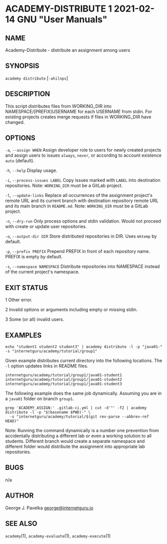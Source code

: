 # ACADEMY-DISTRIBUTE 1 2021-02-14 GNU "User Manuals"

## NAME

Academy-Distribute - distribute an assignment among users

## SYNOPSIS

`academy distribute` [`-ahilnps`]

## DESCRIPTION

This script distributes files from WORKING_DIR into NAMESPACE/[PREFIX]USERNAME for each USERNAME from stdin. For existing projects creates merge requests if files in WORKING_DIR have changed.

## OPTIONS

`-a`, `--assign WHEN`
       Assign developer role to users for newly created projects and assign users to issues `always`, `never`, or according to account existence `auto` (default).

`-h`, `--help`
       Display usage.

`-i`, `--process-issues LABEL`
       Copy issues marked with `LABEL` into destination repositories. Note: `WORKING_DIR` must be a GitLab project.

`-l`, `--update-links`
       Replace all occurrences of the assignment project's remote URL and its current branch with destination repository remote URL and its main branch in `README.md`. Note: `WORKING_DIR` must be a GitLab project.

`-n`, `--dry-run`
       Only process options and stdin validation. Would not proceed with create or update user repositories.

`-o`, `--output-dir DIR`
       Store distributed repositories in DIR. Uses `mktemp` by default.

`-p`, `--prefix PREFIX`
       Prepend PREFIX in front of each repository name. PREFIX is empty by default.

`-s`, `--namespace NAMESPACE`
       Distribute repositories into NAMESPACE instead of the current project's namespace.

## EXIT STATUS

1      Other error.

2      Invalid options or arguments including empty or missing stdin.

3      Some (or all) invalid users.

## EXAMPLES

```
echo "student1 student2 student3" | academy distribute -l -p "java01-" -s "internetguru/academy/tutorial/group1"
```

Given example distributes current directory into the following locations. The `-l` option updates links in README files.

```
internetguru/academy/tutorial/group1/java01-student1
internetguru/academy/tutorial/group1/java01-student2
internetguru/academy/tutorial/group1/java01-student3
```

The following example does the same job dynamically. Assuming you are in a `java01` folder on branch `group1`.

```
grep 'ACADEMY_ASSIGN:' .gitlab-ci.yml | cut -d'"' -f2 | academy distribute -l -p "$(basename $PWD)-" \
  -s "internetguru/academy/tutorial/$(git rev-parse --abbrev-ref HEAD)"
```

Note: Running the command dynamically is a number one prevention from accidentally distributing a different lab or even a working solution to all students. Different branch would create a separate namespace and different folder would distribute the assignment into appropriate lab repositories.

## BUGS

n/a

## AUTHOR

George J. Pavelka <george@internetguru.io>

## SEE ALSO

`academy`(1), `academy-evaluate`(1), `academy-execute`(1)
